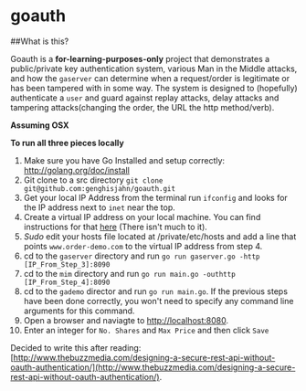 goauth
======

##What is this?

Goauth is a **for-learning-purposes-only** project that demonstrates a public/private key authentication system, various Man in the Middle attacks, and how the `gaserver` can determine when a request/order is legitimate or has been tampered with in some way.  The system is designed to (hopefully) authenticate a `user` and guard against replay attacks, delay attacks and tampering attacks(changing the order, the URL the http method/verb). 


**Assuming OSX**  

**To run all three pieces locally**  
1. Make sure you have Go Installed and setup correctly: http://golang.org/doc/install  
2. Git clone to a src directory `git clone git@github.com:genghisjahn/goauth.git`  
3. Get your local IP Address from the terminal run `ifconfig` and looks for the IP address next to `inet` near the top.  
4. Create a virtual IP address on your local machine.  You can find instructions for that [here](http://gerrydevstory.com/2012/08/20/how-to-create-virtual-network-interface-on-mac-os-x/) (There isn't much to it).  
5. *Sudo* edit your hosts file located at /private/etc/hosts and add a line that points `www.order-demo.com` to the virtual IP address from step 4.  
6. cd to the `gaserver` directory and run `go run gaserver.go -http [IP_From_Step_3]:8090`  
7. cd to the `mim` directory and run `go run main.go -outhttp [IP_From_Step_4]:8090`  
8. cd to the `gademo` director and run `go run main.go`.  If the previous steps have been done correctly, you won't need to specify any command line arguments for this command.  
9. Open a browser and naviagte to [http://localhost:8080](http://localhost:8080).  
10. Enter an integer for `No. Shares` and `Max Price` and then click `Save`


Decided to write this after reading:  [http://www.thebuzzmedia.com/designing-a-secure-rest-api-without-oauth-authentication/](http://www.thebuzzmedia.com/designing-a-secure-rest-api-without-oauth-authentication/).
